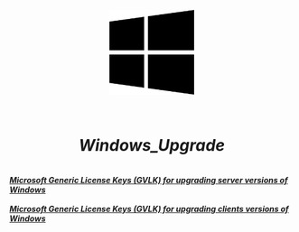 <p align="center">
<img src="./Windows.png" width="150" height="150"/>
</p><br/>
<h1 align="Center"><i>Windows_Upgrade</i></h1>
 <br/>
<i> <a href="https://github.com/dimoroz772/Windows_Upgrade_Or_Install_Keys/blob/main/Microsoft_Generic_License_Keys_(GVLK)_for_upgrading_server_versions_of_Windows.html"><b>Microsoft Generic License Keys (GVLK) for upgrading server versions of Windows</b></a><br/><i/>
 <br/>
<i> <a href="Microsoft_Generic_License_Keys_(GVLK)_for_upgrading_clients_versions_of_Windows.html"><b>Microsoft Generic License Keys (GVLK) for upgrading clients versions of Windows</b></a><br/><i/>
